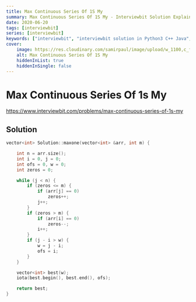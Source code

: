 ```yaml
---
title: Max Continuous Series Of 1S My
summary: Max Continuous Series Of 1S My - Interviewbit Solution Explained
date: 2020-06-20
tags: [interviewbit]
series: [interviewbit]
keywords: ["interviewbit", "interviewbit solution in Python3 C++ Java", "Max Continuous Series Of 1S My Solution Explained"]
cover:
    image: https://res.cloudinary.com/samirpaul/image/upload/w_1100,c_fit,co_rgb:FFFFFF,l_text:Arial_75_bold:Max Continuous Series Of 1S My - Solution Explained/problem-solving.webp
    alt: Max Continuous Series Of 1S My
    hiddenInList: true
    hiddenInSingle: false
---
```


# Max Continuous Series Of 1s My

https://www.interviewbit.com/problems/max-continuous-series-of-1s-my


## Solution

```cpp
vector<int> Solution::maxone(vector<int> &arr, int m) {

    int n = arr.size();
    int i = 0, j = 0;
    int ofs = 0, w = 0;
    int zeros = 0;

    while (j < n) {
        if (zeros <= m) {
            if (arr[j] == 0)
                zeros++;
            j++;
        }
        if (zeros > m) {
            if (arr[i] == 0)
                zeros--;
            i++;
        }
        if (j - i > w) {
            w = j - i;
            ofs = i;
        }
    }

    vector<int> best(w);
    iota(best.begin(), best.end(), ofs);

    return best;
}
```